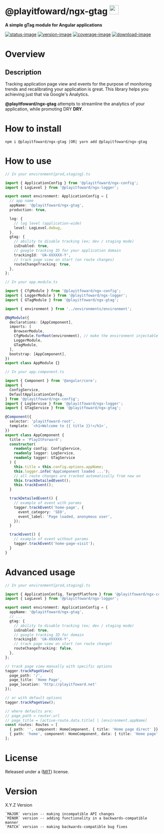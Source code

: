 # @playitfoward/ngx-gtag <img style="margin-bottom: -6px" width="30" src="../../libs/agx-assets/src/lib/images/tech/playitfoward-x250.png">

**A simple gTag module for Angular applications**

[![status-image]][status-link]
[![version-image]][version-link]
[![coverage-image]][coverage-link]
[![download-image]][download-link]

# Overview

## Description

Tracking application page view and events for the purpose of monitoring trends and recalibrating your application is great.
This library helps you achieving just that via Google's Analytics.

**@playitfoward/ngx-gtag** attempts to streamline the analytics of your application, while promoting DRY **DRY**.

# How to install

    npm i @playitfoward/ngx-gtag |OR| yarn add @playitfoward/ngx-gtag

# How to use

```typescript
// In your environment{prod,staging}.ts

import { ApplicationConfig } from '@playitfoward/ngx-config';
import { LogLevel } from '@playitfoward/ngx-logger';

export const environment: ApplicationConfig = {
  // app name
  appName: '@playitfoward/ngx-gtag',
  production: true,

  log: {
    // log level (application-wide)
    level: LogLevel.debug,
  },
  gtag: {
    // ability to disable tracking (ex; dev / staging mode)
    isEnabled: true,
    // google tracking ID for your application domain
    trackingId: 'UA-XXXXXX-Y',
    // track page view on start (on route changes)
    routeChangeTracking: true,
  },
};
```

```typescript
// In your app.module.ts

import { CfgModule } from '@playitfoward/ngx-config';
import { LoggerModule } from '@playitfoward/ngx-logger';
import { GTagModule } from '@playitfoward/ngx-gtag';

import { environment } from '../environments/environment';

@NgModule({
  declarations: [AppComponent],
  imports: [
    BrowserModule,
    CfgModule.forRoot(environment), // make the environment injectable
    LoggerModule,
    GTagModule,
  ],
  bootstrap: [AppComponent],
})
export class AppModule {}
```

```typescript
// In your app.component.ts

import { Component } from '@angular/core';
import {
  ConfigService,
  DefaultApplicationConfig,
} from '@playitfoward/ngx-config';
import { LogService } from '@playitfoward/ngx-logger';
import { GTagService } from '@playitfoward/ngx-gtag';

@Component({
  selector: 'playitfoward-root',
  template: `<h1>Welcome to {{ title }}!</h1>`,
})
export class AppComponent {
  title = 'PlayItForward';
  constructor(
    readonly config: ConfigService,
    readonly logger: LogService,
    readonly tagger: GTagService
  ) {
    this.title = this.config.options.appName;
    this.logger.info('AppComponent loaded ...');
    // all route changes are tracked automatically from now on
    this.trackDetailedEvent();
    this.trackEvent();
  }

  trackDetailedEvent() {
    // example of event with params
    tagger.trackEvent('home-page', {
      event_category: 'SEO',
      event_label: 'Page loaded, anonymous user',
    });
  }

  trackEvent() {
    // example of event without params
    tagger.trackEvent('home-page-visit');
  }
}
```

# Advanced usage

```typescript
// In your environment{prod,staging}.ts

import { ApplicationConfig, TargetPlatform } from '@playitfoward/ngx-config';
import { LogLevel } from '@playitfoward/ngx-logger';

export const environment: ApplicationConfig = {
  appName: '@playitfoward/ngx-gtag',
  // ...
  gtag: {
    // ability to disable tracking (ex; dev / staging mode)
    isEnabled: true,
    // google tracking ID for domain
    trackingId: 'UA-XXXXXX-Y',
    // track page view on start (on route change)
    routeChangeTracking: false,
  },
};
```

```typescript
// track page view manually with specific options
tagger.trackPageView({
  page_path: '/',
  page_title: 'Home Page',
  page_location: 'http://playitfoward.net'
});

// or with default options
tagger.trackPageView();

// where defaults are:
// page_path = router.url
// page_title = [active-route.data.title] | [environment.appName]
const routes: Routes = [
  { path: '', component: HomeComponent, { title: 'Home page direct' }},
  { path: 'home', component: HomeComponent, data: { title: 'Home page' } }
];
```

# License

Released under a ([MIT](https://raw.githubusercontent.com/neekware/playitfoward/main/LICENSE)) license.

# Version

X.Y.Z Version

    `MAJOR` version -- making incompatible API changes
    `MINOR` version -- adding functionality in a backwards-compatible manner
    `PATCH` version -- making backwards-compatible bug fixes

[status-image]: https://github.com/neekware/playitfoward/actions/workflows/ci.yml/badge.svg
[status-link]: https://github.com/neekware/playitfoward/actions/workflows/ci.yml
[version-image]: https://img.shields.io/npm/v/@playitfoward/ngx-gtag.svg
[version-link]: https://www.npmjs.com/package/@playitfoward/ngx-gtag
[coverage-image]: https://coveralls.io/repos/neekware/playitfoward/badge.svg
[coverage-link]: https://coveralls.io/r/neekware/playitfoward
[download-image]: https://img.shields.io/npm/dm/@playitfoward/ngx-gtag.svg
[download-link]: https://www.npmjs.com/package/@playitfoward/ngx-gtag
